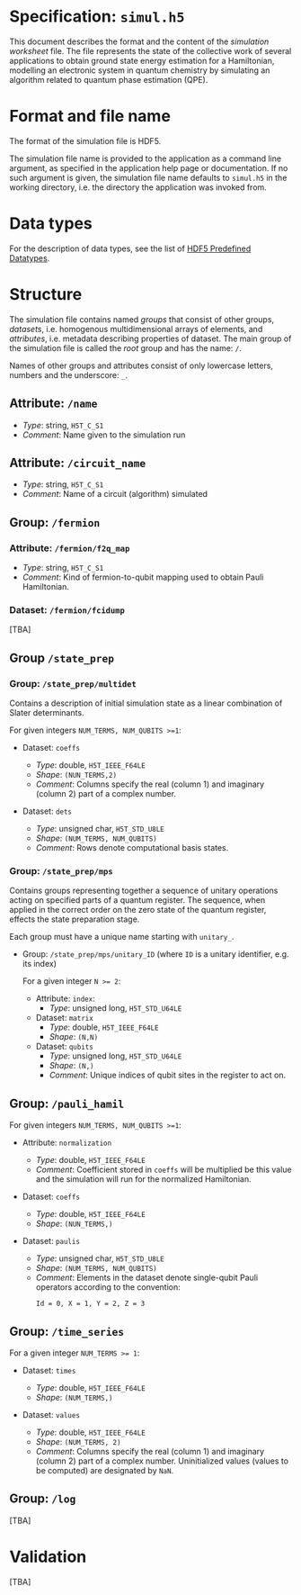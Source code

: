 # Specification: `simul.h5`

This document describes the format and the content of the _simulation
worksheet_ file. The file represents the state of the collective work of several
applications to obtain ground state energy estimation for a Hamiltonian,
modelling an electronic system in quantum chemistry by simulating
an algorithm related to quantum phase estimation (QPE).

# Format and file name

The format of the simulation file is HDF5.

The simulation file name is provided to the application as a command line
argument, as specified in the application help page or
documentation. If no such argument is given, the simulation file name
defaults to `simul.h5` in the working directory, i.e. the directory the
application was invoked from.

# Data types

For the description of data types, see the list
of [HDF5 Predefined Datatypes][hdf5-data-types].

# Structure

The simulation file contains named *groups* that consist of other
groups, *datasets*, i.e. homogenous multidimensional arrays of elements, and
*attributes*, i.e. metadata describing properties of dataset. The main group
of the simulation file is called the *root* group and has the name: `/`.

Names of other groups and attributes consist of only lowercase letters, numbers
and the underscore: `_`.

## Attribute: `/name`

- *Type*: string, `H5T_C_S1`
- *Comment*: Name given to the simulation run

## Attribute: `/circuit_name`

- *Type*: string, `H5T_C_S1`
- *Comment*: Name of a circuit (algorithm) simulated

## Group: `/fermion`

### Attribute: `/fermion/f2q_map`

- *Type*: string, `H5T_C_S1`
- *Comment*: Kind of fermion-to-qubit mapping used to obtain Pauli Hamiltonian.

### Dataset: `/fermion/fcidump`

[TBA]

## Group `/state_prep`

### Group: `/state_prep/multidet`

Contains a description of initial simulation state as a linear combination of
Slater determinants.

For given integers `NUM_TERMS, NUM_QUBITS >=1`:

- Dataset: `coeffs`
    - *Type*: double, `H5T_IEEE_F64LE`
    - *Shape*: `(NUN_TERMS,2)`
    - *Comment*: Columns specify the real (column 1) and imaginary (column 2)
      part of a complex number.
  

- Dataset: `dets`
    - *Type*: unsigned char, `H5T_STD_U8LE`
    - *Shape*: `(NUM_TERMS, NUM_QUBITS)`
    - *Comment*: Rows denote computational basis states.

### Group: `/state_prep/mps`

Contains groups representing together a sequence of unitary
operations acting on specified parts of a quantum register. The sequence, when
applied in the correct order on the zero state of the quantum register, effects
the state preparation stage.

Each group must have a unique name starting with `unitary_`.

- Group: `/state_prep/mps/unitary_ID`
  (where `ID` is a unitary identifier, e.g. its index)

  For a given integer `N >= 2`:

    - Attribute: `index`:
        - *Type*: unsigned long, `H5T_STD_U64LE`
    - Dataset: `matrix`
        - *Type*: double, `H5T_IEEE_F64LE`
        - *Shape*: `(N,N)`
    - Dataset: `qubits`
        - *Type*: unsigned long, `H5T_STD_U64LE`
        - *Shape*: `(N,)`
        - *Comment*: Unique indices of qubit sites in the register to act on.

## Group: `/pauli_hamil`

For given integers `NUM_TERMS, NUM_QUBITS >=1`:

- Attribute: `normalization`
    - *Type*: double, `H5T_IEEE_F64LE`
    - *Comment*: Coefficient stored in `coeffs` will be multiplied be this value
      and the simulation will run for the normalized Hamiltonian.


- Dataset: `coeffs`
    - *Type*: double, `H5T_IEEE_F64LE`
    - *Shape*: `(NUN_TERMS,)`


- Dataset: `paulis`
    - *Type*: unsigned char, `H5T_STD_U8LE`
    - *Shape*: `(NUM_TERMS, NUM_QUBITS)`
    - *Comment*: Elements in the dataset denote single-qubit Pauli operators
      according to the convention:
      ```text
      Id = 0, X = 1, Y = 2, Z = 3
      ```

## Group: `/time_series`

For a given integer `NUM_TERMS >= 1`:

- Dataset: `times`
    - *Type*: double, `H5T_IEEE_F64LE`
    - *Shape*: `(NUM_TERMS,)`


- Dataset: `values`
    - *Type*: double, `H5T_IEEE_F64LE`
    - *Shape*: `(NUM_TERMS, 2)`
    - *Comment*: Columns specify the real (column 1) and imaginary (column 2)
      part of a complex number. Uninitialized values (values to be computed)
      are designated by `NaN`.

## Group: `/log`

[TBA]

# Validation

[TBA]

[hdf5-data-types]: https://docs.hdfgroup.org/hdf5/v1_14/predefined_datatypes_tables.html